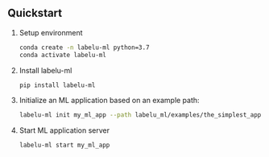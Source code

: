 ## Quickstart


1. Setup environment
    
    ```bash
    conda create -n labelu-ml python=3.7
    conda activate labelu-ml
    ```
   
2. Install labelu-ml
   ```bash
   pip install labelu-ml
   ```

3. Initialize an ML application based on an example path:
   ```bash
   labelu-ml init my_ml_app --path labelu_ml/examples/the_simplest_app
   ```

4. Start ML application server
   ```bash
   labelu-ml start my_ml_app
   ```